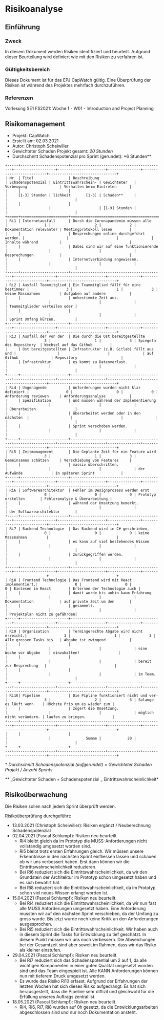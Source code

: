 # Risikoanalyse

## Einführung

### Zweck

In diesem Dokument werden Risiken identifiziert und beurteilt. Aufgrund dieser Beurteilung wird definiert wie mit den Risiken zu verfahren ist.

### Gültigkeitsbereich

Dieses Dokument ist für das EPJ CapWatch gültig. Eine Überprüfung der Risiken ist während des Projektes mehrfach durchzuführen.

### Referenzen

Vorlesung SE1 FS2021: Woche 1 - W01 - Introduction and Project Planning

## Risikomanagement

- Projekt: CapWatch
- Erstellt am: 02.03.2021
- Autor: Christoph Scheiwiller
- Gewichteter Schaden Projekt gesamt: _20 Stunden_
- Durchschnitt Schadenspotenzial pro Sprint (gerundet): \*6 Stunden\*\*

```eval_rst
+-----+----------------------+-------------------------------------------+-------------------+----------------------+---------------+--------------------------+-------------------------------+
| Nr  | Titel                | Beschreibung                              | Schadenspotenzial | Eintrittswahrschein- | Gewichteter   | Vorbeugung               | Verhalten beim Eintreten      |
|     |                      |                                           |     [1-3] Stunden | lichkeit       [1-3] | Schaden**     |                          |                               |
|     |                      |                                           |                   |                      | [1-9] Stunden |                          |                               |
+=====+======================+===========================================+===================+======================+===============+==========================+===============================+
| Ri1 | Internetausfall      | Durch die Coronapandemie müssen alle      |                 1 |                    2 |             2 | Dokumentation relevanter | Meetingprotokoll lesen        |
|     |                      | Besprechungen online durchgeführt werden. |                   |                      |               | Inhalte während          |                               |
|     |                      | Dabei sind wir auf eine funktionierende   |                   |                      |               | Besprechungen            |                               |
|     |                      | Internetverbindung angewiesen.            |                   |                      |               |                          |                               |
+-----+----------------------+-------------------------------------------+-------------------+----------------------+---------------+--------------------------+-------------------------------+
| Ri2 | Ausfall Teammitglied | Ein Teammitglied fällt für eine bestimme/ |                 3 |                    1 |             3 | keine Massnahmen         | Aufgaben auf andere           |
|     |                      | unbestimmte Zeit aus.                     |                   |                      |               |                          | Teammitglieder verteilen oder |
|     |                      |                                           |                   |                      |               |                          | Sprint Umfang kürzen.         |
+-----+----------------------+-------------------------------------------+-------------------+----------------------+---------------+--------------------------+-------------------------------+
| Ri3 | Ausfall der von der  | Die durch die Ost bereitgestellte         |                 3 |                    1 |             3 | Spiegeln des Repository  | Wechsel auf das Github        |
|     | Ost bereitgestellten | Infrastruktur (z.B. Gitlab) fällt aus und |                   |                      |               | auf Github               | Repository                    |
|     | Infrastruktur        | es kommt zu Datenverlust.                 |                   |                      |               |                          |                               |
+-----+----------------------+-------------------------------------------+-------------------+----------------------+---------------+--------------------------+-------------------------------+
| Ri4 | Ungenügende          | Anforderungen wurden nicht klar definiert |                 0 |                    0 |             0 | Anforderung reviewen     | Anforderungsanalyse           |
|     | Spezifikation        | und müssen während der Implementierung    |                   |                      |               |                          | überarbeiten                  |
|     |                      | überarbeitet werden oder in den nächsten  |                   |                      |               |                          |                               |
|     |                      | Sprint verschoben werden.                 |                   |                      |               |                          |                               |
+-----+----------------------+-------------------------------------------+-------------------+----------------------+---------------+--------------------------+-------------------------------+
| Ri5 | Zeitmanagement       | Die Geplante Zeit für ein Feature wird    |                 3 |                    1 |             3 | Gemeinsames schätzen     | Verschiebung von Features     |
|     |                      | massiv überschritten.                     |                   |                      |               | der Aufwände             | in späteren Sprint            |
+-----+----------------------+-------------------------------------------+-------------------+----------------------+---------------+--------------------------+-------------------------------+
| Ri6 | Softwarearchitektur  | Fehler im Designprozess werden erst       |                 0 |                    0 |             0 | Prototyp erstellen       | Fehleranalyse & Überarbeitung |
|     |                      | während der Umsetzung bemerkt.            |                   |                      |               |                          | der Softwarearchitektur       |
+-----+----------------------+-------------------------------------------+-------------------+----------------------+---------------+--------------------------+-------------------------------+
| Ri7 | Backend Technologie  | Das Backend wird in C# geschrieben,       |                 0 |                    0 |             0 | keine Massnahmen         |                               |
|     |                      | es kann auf viel bestehendes Wissen       |                   |                      |               |                          |                               |
|     |                      | zurückgegriffen werden.                   |                   |                      |               |                          |                               |
+-----+----------------------+-------------------------------------------+-------------------+----------------------+---------------+--------------------------+-------------------------------+
| Ri8 | Frontend Technologie | Das Frontend wird mit React implementiert,|                 0 |                    0 |             0 | Einlesen in React        | Erlernen der Technologie auch |
|     |                      | damit wurde bis anhin kaum Erfahrung      |                   |                      |               | Dokumentation            | auf private Zeit um den       |
|     |                      | gesammelt.                                |                   |                      |               |                          | Projektplan nicht zu gefährden|
+-----+----------------------+-------------------------------------------+-------------------+----------------------+---------------+--------------------------+-------------------------------+
| Ri9 | Organisation         | Termingerechte Abgabe wird nicht erreicht.|                 3 |                    1 |             3 | Alle grossen Tasks bis   | Abgabe ist zwingend           |
|     |                      |                                           |                   |                      |               | eine Woche vor Abgabe    | einzuhalten!                  |
|     |                      |                                           |                   |                      |               | bereit zur Besprechung   |                               |
|     |                      |                                           |                   |                      |               | im Team.                 |                               |
+-----+----------------------+-------------------------------------------+-------------------+----------------------+---------------+--------------------------+-------------------------------+
| Ri10| Pipeline             | Die Pipline funktioniert nicht und ver-   |                 3 |                    2 |             6 | Solange es läuft wenn    | Höchste Prio um es wieder zum |
|     |                      | zögert die Umsetzung.                     |                   |                      |               | möglich nicht verändern. | laufen zu bringen.            |
+-----+----------------------+-------------------------------------------+-------------------+----------------------+---------------+--------------------------+-------------------------------+
|     |                      |                                           |                   |                Summe |            20 |                          |                               |
+-----+----------------------+-------------------------------------------+-------------------+----------------------+---------------+--------------------------+-------------------------------+
```

\* _Durchschnitt Schadenspotenzial (aufgerundet) = Gewichteter Schaden Projekt / Anzahl Sprints_

\*\* _Gewichteter Schaden = Schadenspotenzial _ Eintrittswahrscheinlichkeit\*

## Risikoüberwachung

Die Risiken sollen nach jedem Sprint überprüft werden.

Risikoüberprüfung durchgeführt:

- 13.03.2021 (Christoph Scheiwiller): Risiken ergänzt / Neuberechnung Schadenspotenzial
- 02.04.2021 (Pascal Schlumpf): Risiken neu beurteilt
  - Ri4 bleibt gleich da im Prototyp die MUSS-Anforderungen nicht vollständig umgesetzt worden sind.
  - Ri5 bleibt trotz ersten Erfahrungen gleich. Wir müssen unsere Erkenntnisse in den nächsten Sprint einfliessen lassen und schauen ob wir uns verbessert haben. Erst dann können wir die Eintrittswahrscheinlichkeit reduzieren.
  - Bei Ri6 reduziert sich die Eintrittswahrscheinlichkeit, da wir den Grundstein der Architektur im Prototyp schon umgesetzt haben und es sich bewährt hat.
  - Bei Ri8 reduziert sich die Eintrittswahrscheinlichkeit, da im Prototyp schon viel neues Wissen erlangt worden ist.
- 15.04.2021 (Pascal Schlumpf): Risiken neu beurteilt.
  - Bei Ri4 reduziert sich die Eintrittswahrscheinlichkeit, da wir nun fast alle MUSS Anforderungen umgesetzt haben. Eine Anforderung mussten wir auf den nächsten Sprint verschieben, da der Umfang zu gross wurde. Bis jetzt wurde noch keine Kritik an den Anforderungen ausgesprochen.
  - Bei Ri5 reduziert sich die Eintrittswahrscheinlichkeit. Wir haben auch in diesem Sprint die Tasks für Entwicklung zu tief geschätzt. In diesem Punkt müssen wir uns noch verbessern. Die Abweichungen bei der Gesamtzeit sind aber soweit im Rahmen, dass wir das Risiko als kleiner einstufen.
- 29.04.2021 (Pascal Schlumpf): Risiken neu beurteilt.
  - Bei Ri7 reduziert sich das Schadenspotential um 2 auf 1, da alle wichtigen Komponenten in einer guten Qualität umgesetzt worden sind und das Team eingespielt ist. Alle KANN Anforderungen können nun mit tieferem Druck umgesetzt werden.
  - Es wurde das Risiko Ri10 erfasst. Aufgrund der Erfahrungen der letzten Wochen hat sich dieses Risiko aufgedrängt. Es hat sich herausgestellt, dass die Pipeline sehr diffizil und gleichwohl für die Erfüllung unseres Auftrags zentral ist.
- 18.05.2021 (Pascal Schlumpf): Risiken neu beurteilt.
  - Ri4, Ri6, Ri7, Ri8 wurden auf 0h gesetzt, da die Entwicklungsarbeiten abgeschlossen sind und nur noch Dokumentation ansteht.
